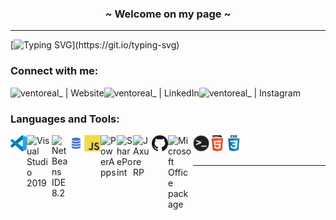 ### <p align="center"> ~ Welcome on my page ~ </p>

---


[![Typing SVG](https://readme-typing-svg.herokuapp.com?color=1AA9F7&lines=Hi+there%2C+I+am+Daiana!;I+am+an+associate+at+futureproof.)](https://git.io/typing-svg)

### Connect with me:

[<img align="left" alt="ventoreal_ | Website" height="22px" src="https://upload.wikimedia.org/wikipedia/commons/e/e4/Google_Earth_icon.svg" />][website]
[<img align="left" alt="ventoreal_ | LinkedIn" height="22px" src="https://static.cdnlogo.com/logos/l/66/linkedin-icon.svg" />][linkedin]
[<img align="left" alt="ventoreal_ | Instagram" height="22px" src="https://static.cdnlogo.com/logos/i/92/instagram.svg" />][instagram]

<br/>

### Languages and Tools:

[<img align="left" alt="Visual Studio Code" width="26px" src="https://raw.githubusercontent.com/github/explore/80688e429a7d4ef2fca1e82350fe8e3517d3494d/topics/visual-studio-code/visual-studio-code.png" />][vscode]

[<img align="left" alt="Visual Studio 2019" width="40px" src="https://www.liblogo.com/img-logo/vi287m26b-visual-studio-logo-microsoft-launches-visual-studio-2019-for-windows-and-mac.png"/>][visualstudio2019]

[<img align="left" alt="NetBeans IDE 8.2" width="26px" src="https://miro.medium.com/max/400/0*DAfzCL4fuZltCqk3.png" />][netbeanside8.2]

[<img align="left" alt="SQL" width="26px" src="https://raw.githubusercontent.com/github/explore/80688e429a7d4ef2fca1e82350fe8e3517d3494d/topics/sql/sql.png" />][sql]

[<img align="left" alt="JavaScript" width="26px" src="https://raw.githubusercontent.com/github/explore/80688e429a7d4ef2fca1e82350fe8e3517d3494d/topics/javascript/javascript.png" />][javascript]

[<img align="left" alt="PowerApps" width="26px" src="https://bluffcityvr.com/wp-content/uploads/2020/02/PowerAppsLogo.png" />][powerapps]

[<img align="left" alt="SharePoint" width="26px" src="https://mpng.subpng.com/20180719/gzy/kisspng-computer-icons-sharepoint-microsoft-computer-softw-microsoft-icons-5b50ab2f8225d1.1598753515320133595331.jpg" />][sharepoint]

[<image align="left" alt="JAxure RP" width="30px" src="https://iconape.com/wp-content/png_logo_vector/axure.png"/>][axurerp]

[<img align="left" alt="GitHub" width="26px" src="https://raw.githubusercontent.com/github/explore/78df643247d429f6cc873026c0622819ad797942/topics/github/github.png" />][github] 

[<img align="left" alt="Microsoft Office package" width="40px" src="https://w7.pngwing.com/pngs/600/207/png-transparent-microsoft-microsoft-office-logo-design-symbol-icon-microsoft-office-logo-microsoft-office-icon-microsoft-office-logo-design-ms-office.png"/>][microsoftoffice]

[<img align="left" alt="Terminal" width="26px" src="https://raw.githubusercontent.com/github/explore/80688e429a7d4ef2fca1e82350fe8e3517d3494d/topics/terminal/terminal.png" />][terminal] 

[<img align="left" alt="HTML5" width="26px" src="https://raw.githubusercontent.com/github/explore/80688e429a7d4ef2fca1e82350fe8e3517d3494d/topics/html/html.png" />][html]
[<img align="left" alt="CSS3" width="26px" src="https://raw.githubusercontent.com/github/explore/80688e429a7d4ef2fca1e82350fe8e3517d3494d/topics/css/css.png" />][css]

<br />
<br />

---


[website]: https://ddaiana-portofolio.netlify.app/
[instagram]: https://www.instagram.com/daiana_melania/
[linkedin]: https://www.linkedin.com/in/daiana-melania-dobre-bb61b2187/

[vscode]: https://code.visualstudio.com/
[github]: https://github.com/
[javascript]: https://www.javascript.com/
[html]: https://html.spec.whatwg.org/
[css]: https://devdocs.io/css/
[sql]: https://livesql.oracle.com/
[terminal]: https://en.wikipedia.org/wiki/Bash_(Unix_shell)
[powerapps]: https://powerapps.microsoft.com/en-gb/landing/developer-plan/?&ef_id=EAIaIQobChMI29j0zL2Z-AIVtI9oCR0MuARKEAAYASAAEgLKxPD_BwE:G:s&OCID=AID2203308_SEM_EAIaIQobChMI29j0zL2Z-AIVtI9oCR0MuARKEAAYASAAEgLKxPD_BwE:G:s&gclid=EAIaIQobChMI29j0zL2Z-AIVtI9oCR0MuARKEAAYASAAEgLKxPD_BwE
[microsoftoffice]: https://www.microsoft.com/en-gb/microsoft-365?rtc=1
[visualstudio2019]: https://en.wikipedia.org/wiki/Microsoft_Visual_Studio
[netbeanside8.2]:https://www.oracle.com/uk/tools/technologies/netbeans-ide.html
[sharepoint]:https://www.microsoft.com/en-gb/microsoft-365/sharepoint/collaboration
[axurerp]: https://www.axure.com/
